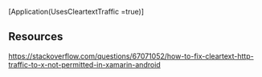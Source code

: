 ﻿
[Application(UsesCleartextTraffic =true)]

## Resources
https://stackoverflow.com/questions/67071052/how-to-fix-cleartext-http-traffic-to-x-not-permitted-in-xamarin-android